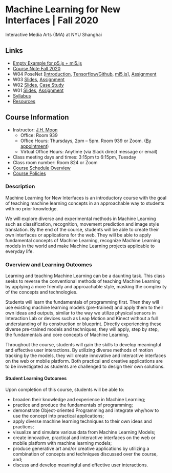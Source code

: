 # Machine Learning for New Interfaces | Fall 2020
Interactive Media Arts (IMA) at NYU Shanghai

## Links
* [Empty Example for p5.js + ml5.js](https://glitch.com/~empty-example-ml5)
* [Course Note Fall 2020](https://docs.google.com/document/d/1MBcpK88IqJTvbkpKY3PmlM2TGNtiX6srbxajz9vfGtQ/edit?usp=sharing)
* W04 PoseNet [[Introduction](https://medium.com/tensorflow/real-time-human-pose-estimation-in-the-browser-with-tensorflow-js-7dd0bc881cd5), [Tensorflow/Github](https://github.com/tensorflow/tfjs-models/tree/master/posenet), [ml5.js](https://learn.ml5js.org/#/reference/posenet?id=posenet)], [Assignment](https://docs.google.com/document/d/1a5RavFnFmSUDH9K1adZhDolYZhJ_N3gQF9oD9gbN7ng/edit?usp=sharing)
* W03 [Slides](https://docs.google.com/presentation/d/15dImXjfKscPf0qHx0jU38uygwAnZd9cKjJFc_mhfbHg/edit?usp=sharing), [Assignment](https://docs.google.com/document/d/1rNignkVOrC6UIzLkuYSx53bjXlv57YOhGfYLIaeyzSk/edit?usp=sharing)
* W02 [Slides](https://docs.google.com/presentation/d/1OIvBJr7e6nnCSyjp8b7ZH2fpwq26ApStI3zjZ5YJ00A/edit?usp=sharing), [Case Study](https://docs.google.com/document/d/1Z-MZ5hwKCw52hZQ4JwHbPfWbsbvjeX7ljKxfxKq0MDY/edit?usp=sharing)
* W01 [Slides](https://docs.google.com/presentation/d/1PMIS6XYmGVMoGYmhsQfxEW8GB8X81R3FT7E18ZAtOA0/edit?usp=sharing), [Assignment](https://docs.google.com/document/d/1mYku2fzMH3MLMjj25lj7xtfu3ZPLu_X-QfRO5qnM_Os/edit?usp=sharing)
* [Syllabus](https://docs.google.com/document/d/16S7vifKo6PL1Ajkxx3VvibLcjKSJSReANrvo1WyqX1M/edit?usp=sharing)
* [Resources](https://docs.google.com/document/d/16S7vifKo6PL1Ajkxx3VvibLcjKSJSReANrvo1WyqX1M/edit#bookmark=id.e9tcnp84v0k7)

## Course Information
* Instructor: [J.H. Moon](jh.moon@nyu.edu)
  * Office: Room 939
  * Office Hours: Thursdays, 2pm – 5pm. Room 939 or Zoom. ([By appointment](jh.moon@nyu.edu))
  * Virtual Office Hours: Anytime (via Slack direct message or email)
* Class meeting days and times: 3:15pm to 6:15pm, Tuesday
* Class room number: Room 824 or Zoom 
* [Course Schedule Overview](https://docs.google.com/document/d/16S7vifKo6PL1Ajkxx3VvibLcjKSJSReANrvo1WyqX1M/edit#bookmark=id.8nz6zyw8v8zb)
* [Course Policies](https://docs.google.com/document/d/16S7vifKo6PL1Ajkxx3VvibLcjKSJSReANrvo1WyqX1M/edit#bookmark=id.ja3bsqruugtu)

### Description
Machine Learning for New Interfaces is an introductory course with the goal of teaching machine learning concepts in an approachable way to students with no prior knowledge.

We will explore diverse and experimental methods in Machine Learning such as classification, recognition, movement prediction and image style translation. By the end of the course, students will be able to create their own interfaces or applications for the web. They will be able to apply fundamental concepts of Machine Learning, recognize Machine Learning models in the world and make Machine Learning projects applicable to everyday life.
 
### Overview and Learning Outcomes
Learning and teaching Machine Learning can be a daunting task. This class seeks to reverse the conventional methods of teaching Machine Learning by applying a more friendly and approachable style, masking the complexity of the concepts and technologies.

Students will learn the fundamentals of programming first. Then they will use existing machine learning models (pre-trained) and apply them to their own ideas and outputs, similar to the way we utilize physical sensors in Interaction Lab or devices such as Leap Motion and Kinect without a full understanding of its construction or blueprint. Directly experiencing these diverse pre-trained models and techniques, they will apply, step by step, the fundamentals and core concepts of Machine Learning.

Throughout the course, students will gain the skills to develop meaningful and effective user interactions. By utilizing diverse methods of motion tracking by the models, they will create innovative and interactive interfaces on the web or mobile platform. Both practical and creative applications are to be investigated as students are challenged to design their own solutions.
 
#### Student Learning Outcomes
Upon completion of this course, students will be able to:
* broaden their knowledge and experience in Machine Learning;
* practice and produce the fundamentals of programming;
* demonstrate Object-oriented Programming and integrate why/how to use the concept into practical applications;
* apply diverse machine learning techniques to their own ideas and practices;
* visualize and simulate various data from Machine Learning Models;
* create innovative, practical and interactive interfaces on the web or mobile platform with machine learning models;
* produce generative art and/or creative applications by utilizing a combination of concepts and techniques discussed over the course, and;
* discuss and develop meaningful and effective user interactions.
